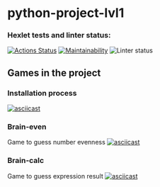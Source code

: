 # python-project-lvl1
### Hexlet tests and linter status:
[![Actions Status](https://github.com/svntmr/python-project-lvl1/workflows/hexlet-check/badge.svg)](https://github.com/svntmr/python-project-lvl1/actions)
[![Maintainability](https://api.codeclimate.com/v1/badges/76636927242ae799bd7c/maintainability)](https://codeclimate.com/github/svntmr/python-project-lvl1/maintainability)
![Linter status](https://github.com/svntmr/python-project-lvl1/actions/workflows/make-lint.yml/badge.svg)
## Games in the project
### Installation process
[![asciicast](https://asciinema.org/a/1OyEnHKhAPU2PFT8bezdbjkDw.svg)](https://asciinema.org/a/1OyEnHKhAPU2PFT8bezdbjkDw)
### Brain-even
Game to guess number evenness
[![asciicast](https://asciinema.org/a/fJrpLbIT53EFEW2zNz9jkRa0S.svg)](https://asciinema.org/a/fJrpLbIT53EFEW2zNz9jkRa0S)
### Brain-calc
Game to guess expression result
[![asciicast](https://asciinema.org/a/IbMG598HL4BxOVf2ch0dYmt0p.svg)](https://asciinema.org/a/IbMG598HL4BxOVf2ch0dYmt0p)